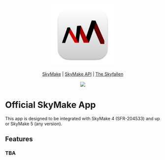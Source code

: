<p align="center">
  <img height=200 src="https://github.com/yigitkeremoktay/ProjectScreenshots/raw/master/SkyfallenAPP.png"><br><br>
  <a href="https://github.com/yigitkeremoktay/SkyMake">SkyMake</a> |
  <a href="https://github.com/yigitkeremoktay/SkyMakeAPI">SkyMake API</a> |
  <a href="https://www.theskyfallen.com">The Skyfallen</a> <br><br>
  <img src="https://forthebadge.com/images/badges/made-with-swift.svg">
</p>

# Official SkyMake App
This app is designed to be integrated with SkyMake 4 (SFR-204533) and up or SkyMake 5 (any version).
## Features
### TBA
